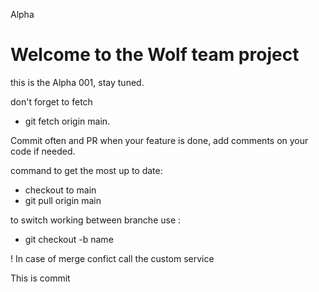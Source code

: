 Alpha

# Welcome to the Wolf team project

this is the Alpha 001, stay tuned.

don't forget to fetch

- git fetch origin main.

Commit often and PR when your feature is done, add comments on your code if needed.

command to get the most up to date:

- checkout to main
- git pull origin main

to switch working between branche use :

- git checkout -b name

! In case of merge confict call the custom service

This is commit
